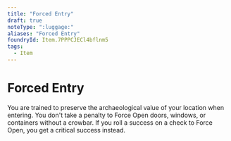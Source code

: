 ```yaml
---
title: "Forced Entry"
draft: true
noteType: ":luggage:"
aliases: "Forced Entry"
foundryId: Item.7PPPCJECl4bflnm5
tags:
  - Item
---
```


# Forced Entry

You are trained to preserve the archaeological value of your location when entering. You don't take a penalty to Force Open doors, windows, or containers without a crowbar. If you roll a success on a check to Force Open, you get a critical success instead.
